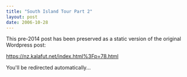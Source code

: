 ```yaml
---
title: "South Island Tour Part 2"
layout: post
date: 2006-10-28
---
```


This pre-2014 post has been preserved as a static version of the original Wordpress post:

https://nz.kalafut.net/index.html%3Fp=78.html

You'll be redirected automatically...

<head>
  <meta http-equiv="refresh" content="5;url=https://nz.kalafut.net/index.html%3Fp=78.html">
</head>

